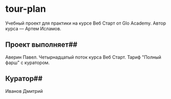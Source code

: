 # tour-plan
Учебный проект для практики на курсе Веб Старт от Glo Academy. Автор курса — Артем Исламов.


## Проект выполняет##
Аверин Павел. Четырнадцатый поток курса Веб Старт. Тариф "Полный фарш" с куратором.


## Куратор##
Иванов Дмитрий
